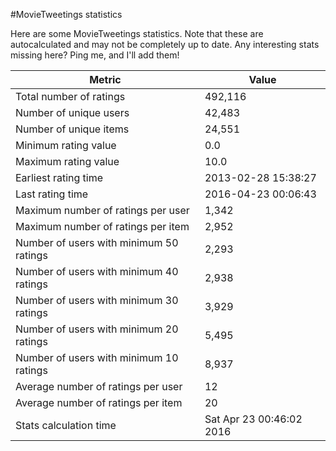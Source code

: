#MovieTweetings statistics

Here are some MovieTweetings statistics. Note that these are autocalculated and may not be completely up to date. Any interesting stats missing here? Ping me, and I'll add them!

Metric | Value
--- | ---
Total number of ratings                 | 492,116
Number of unique users                  | 42,483
Number of unique items                  | 24,551
Minimum rating value                    | 0.0
Maximum rating value                    | 10.0
Earliest rating time                    | 2013-02-28 15:38:27
Last rating time                        | 2016-04-23 00:06:43
Maximum number of ratings per user      | 1,342
Maximum number of ratings per item      | 2,952
Number of users with minimum 50 ratings | 2,293
Number of users with minimum 40 ratings | 2,938
Number of users with minimum 30 ratings | 3,929
Number of users with minimum 20 ratings | 5,495
Number of users with minimum 10 ratings | 8,937
Average number of ratings per user      | 12
Average number of ratings per item      | 20
Stats calculation time                  | Sat Apr 23 00:46:02 2016

